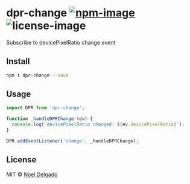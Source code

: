 # dpr-change [![npm-image](https://img.shields.io/npm/v/dpr-change.svg)](https://www.npmjs.com/package/dpr-change) ![license-image](https://img.shields.io/npm/l/dpr-change.svg)

Subscribe to devicePixelRatio change event

## Install

```sh
npm i dpr-change --save
```

## Usage

```js
import DPR from 'dpr-change';

function _handleDPRChange (ev) {
  console.log(`devicePixelRatio changed: ${ev.devicePixelRatio}`);
}

DPR.addEventListener('change', _handleDPRChange);
```

## License
MIT © [Noel Delgado](http://pixelia.me/)

